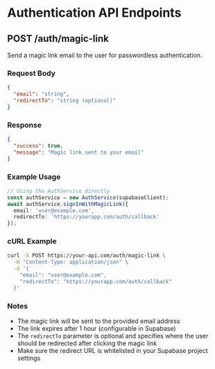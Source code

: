# Authentication API Endpoints

## POST /auth/magic-link

Send a magic link email to the user for passwordless authentication.

### Request Body

```json
{
  "email": "string",
  "redirectTo": "string (optional)"
}
```

### Response

```json
{
  "success": true,
  "message": "Magic link sent to your email"
}
```

### Example Usage

```typescript
// Using the AuthService directly
const authService = new AuthService(supabaseClient);
await authService.signInWithMagicLink({
  email: 'user@example.com',
  redirectTo: 'https://yourapp.com/auth/callback'
});
```

### cURL Example

```bash
curl -X POST https://your-api.com/auth/magic-link \
  -H "Content-Type: application/json" \
  -d '{
    "email": "user@example.com",
    "redirectTo": "https://yourapp.com/auth/callback"
  }'
```

### Notes

- The magic link will be sent to the provided email address
- The link expires after 1 hour (configurable in Supabase)
- The `redirectTo` parameter is optional and specifies where the user should be redirected after clicking the magic link
- Make sure the redirect URL is whitelisted in your Supabase project settings